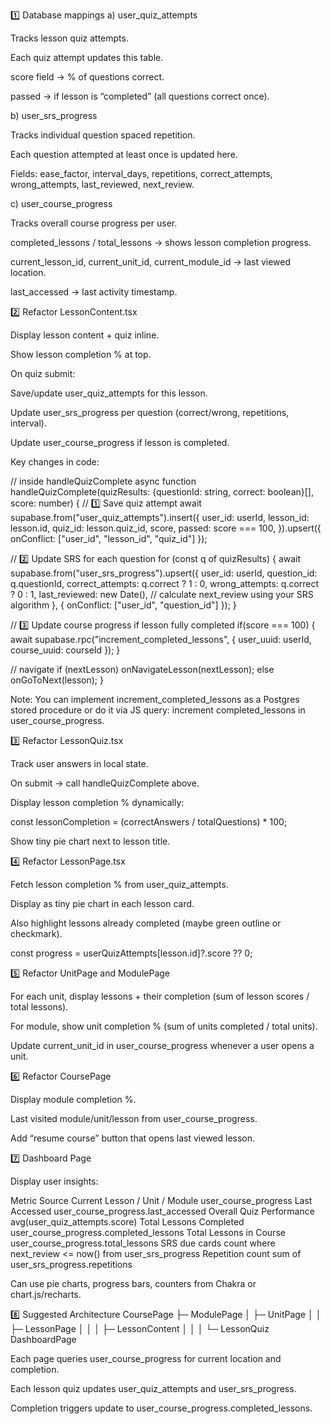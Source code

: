 1️⃣ Database mappings
a) user_quiz_attempts

Tracks lesson quiz attempts.

Each quiz attempt updates this table.

score field → % of questions correct.

passed → if lesson is “completed” (all questions correct once).

b) user_srs_progress

Tracks individual question spaced repetition.

Each question attempted at least once is updated here.

Fields: ease_factor, interval_days, repetitions, correct_attempts, wrong_attempts, last_reviewed, next_review.

c) user_course_progress

Tracks overall course progress per user.

completed_lessons / total_lessons → shows lesson completion progress.

current_lesson_id, current_unit_id, current_module_id → last viewed location.

last_accessed → last activity timestamp.

2️⃣ Refactor LessonContent.tsx

Display lesson content + quiz inline.

Show lesson completion % at top.

On quiz submit:

Save/update user_quiz_attempts for this lesson.

Update user_srs_progress per question (correct/wrong, repetitions, interval).

Update user_course_progress if lesson is completed.

Key changes in code:

// inside handleQuizComplete
async function handleQuizComplete(quizResults: {questionId: string, correct: boolean}[], score: number) {
  // 1️⃣ Save quiz attempt
  await supabase.from("user_quiz_attempts").insert({
    user_id: userId,
    lesson_id: lesson.id,
    quiz_id: lesson.quiz_id,
    score,
    passed: score === 100,
  }).upsert({ onConflict: ["user_id", "lesson_id", "quiz_id"] });

  // 2️⃣ Update SRS for each question
  for (const q of quizResults) {
    await supabase.from("user_srs_progress").upsert({
      user_id: userId,
      question_id: q.questionId,
      correct_attempts: q.correct ? 1 : 0,
      wrong_attempts: q.correct ? 0 : 1,
      last_reviewed: new Date(),
      // calculate next_review using your SRS algorithm
    }, { onConflict: ["user_id", "question_id"] });
  }

  // 3️⃣ Update course progress if lesson fully completed
  if(score === 100) {
    await supabase.rpc("increment_completed_lessons", { user_uuid: userId, course_uuid: courseId });
  }

  // navigate
  if (nextLesson) onNavigateLesson(nextLesson);
  else onGoToNext(lesson);
}


Note: You can implement increment_completed_lessons as a Postgres stored procedure or do it via JS query: increment completed_lessons in user_course_progress.

3️⃣ Refactor LessonQuiz.tsx

Track user answers in local state.

On submit → call handleQuizComplete above.

Display lesson completion % dynamically:

const lessonCompletion = (correctAnswers / totalQuestions) * 100;


Show tiny pie chart next to lesson title.

4️⃣ Refactor LessonPage.tsx

Fetch lesson completion % from user_quiz_attempts.

Display as tiny pie chart in each lesson card.

Also highlight lessons already completed (maybe green outline or checkmark).

const progress = userQuizAttempts[lesson.id]?.score ?? 0;

5️⃣ Refactor UnitPage and ModulePage

For each unit, display lessons + their completion (sum of lesson scores / total lessons).

For module, show unit completion % (sum of units completed / total units).

Update current_unit_id in user_course_progress whenever a user opens a unit.

6️⃣ Refactor CoursePage

Display module completion %.

Last visited module/unit/lesson from user_course_progress.

Add “resume course” button that opens last viewed lesson.

7️⃣ Dashboard Page

Display user insights:

Metric	Source
Current Lesson / Unit / Module	user_course_progress
Last Accessed	user_course_progress.last_accessed
Overall Quiz Performance	avg(user_quiz_attempts.score)
Total Lessons Completed	user_course_progress.completed_lessons
Total Lessons in Course	user_course_progress.total_lessons
SRS due cards	count where next_review <= now() from user_srs_progress
Repetition count	sum of user_srs_progress.repetitions

Can use pie charts, progress bars, counters from Chakra or chart.js/recharts.

8️⃣ Suggested Architecture
CoursePage
 ├─ ModulePage
 │   ├─ UnitPage
 │   │   ├─ LessonPage
 │   │   │   ├─ LessonContent
 │   │   │   └─ LessonQuiz
DashboardPage


Each page queries user_course_progress for current location and completion.

Each lesson quiz updates user_quiz_attempts and user_srs_progress.

Completion triggers update to user_course_progress.completed_lessons.